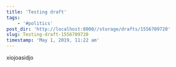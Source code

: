 ```yaml
---
title: 'Testing draft'
tags:
    - '#politics'
post_dir: 'http://localhost:8000//storage/drafts/1556709720'
slug: Testing-draft-1556709720
timestamp: 'May 1, 2019, 11:22 am'
---
```

xiojoasidjo
